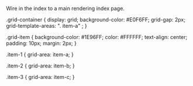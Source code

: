 Wire in the index to a main rendering index page.

.grid-container {
 display: grid;
 background-color: #E0F6FF;
 grid-gap: 2px;
 grid-template-areas: ". item-a" ;
}

.grid-item {
 background-color: #1E96FF;
 color: #FFFFFF;
 text-align: center;
 padding: 10px;
 margin: 2px;
}

.item-1 {
 grid-area: item-a;
}

.item-2 {
 grid-area: item-b;
}

.item-3 {
 grid-area: item-c;
}